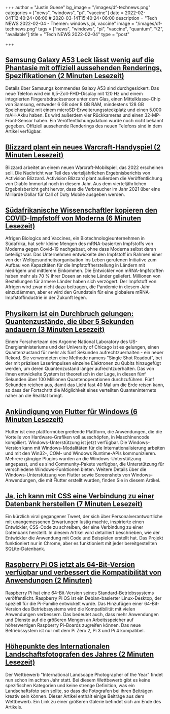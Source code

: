 +++
author = "Justin Guese"
bg_image = "/images/df-technews.png"
categories = ["news", "windows", "pi", "vaccine"]
date = 2022-02-04T12:40:24+06:00 # 2020-03-14T15:40:24+06:00
description = "Tech NEWS 2022-02-04 - Themen: windows, pi, vaccine"
image = "/images/df-technews.png"
tags = ["news", "windows", "pi", "vaccine", "quantum", "(2", "available"]
title = "Tech NEWS 2022-02-04"
type = "post"

+++

## [Samsung Galaxy A53 Leck lässt wenig auf die Phantasie mit offiziell aussehenden Renderings, Spezifikationen (2 Minuten Lesezeit)](https://9to5google.com/2022/02/03/galaxy-a53-specs-leak-renders/)

 Details über Samsungs kommendes Galaxy A53 sind durchgesickert. Das neue Telefon wird ein 6,5-Zoll-FHD-Display mit 120 Hz und einem integrierten Fingerabdrucksensor unter dem Glas, einen Mittelklasse-Chip von Samsung, entweder 6 GB oder 8 GB RAM, mindestens 128 GB Speicherplatz mit einem microSD-Erweiterungssteckplatz und einen 5.000 mAH-Akku haben. Es wird außerdem vier Rückkameras und einen 32-MP-Front-Sensor haben. Ein Veröffentlichungsdatum wurde noch nicht bekannt gegeben. Offiziell aussehende Renderings des neuen Telefons sind in dem Artikel verfügbar.

## [Blizzard plant ein neues Warcraft-Handyspiel (2 Minuten Lesezeit)](https://www.theverge.com/2022/2/3/22916663/activision-blizzard-warcraft-mobile-game-2022-release-date)

 Blizzard arbeitet an einem neuen Warcraft-Mobilspiel, das 2022 erscheinen soll. Die Nachricht war Teil des vierteljährlichen Ergebnisberichts von Activision Blizzard. Activision Blizzard plant außerdem die Veröffentlichung von Diablo Immortal noch in diesem Jahr. Aus dem vierteljährlichen Ergebnisbericht geht hervor, dass die Verbraucher im Jahr 2021 über eine Milliarde Dollar für Call of Duty Mobile ausgeben werden.

## [Südafrikanische Wissenschaftler kopieren den COVID-Impfstoff von Moderna (6 Minuten Lesezeit)](https://www.nature.com/articles/d41586-022-00293-2)

 Afrigen Biologics and Vaccines, ein Biotechnologieunternehmen in Südafrika, hat sehr kleine Mengen des mRNA-basierten Impfstoffs von Moderna gegen Covid-19 nachgebaut, ohne dass Moderna selbst daran beteiligt war. Das Unternehmen entwickelte den Impfstoff im Rahmen einer von der Weltgesundheitsorganisation ins Leben gerufenen Initiative zum Aufbau von Kapazitäten für die Impfstoffherstellung in Ländern mit niedrigem und mittlerem Einkommen. Die Entwickler von mRNA-Impfstoffen haben mehr als 70 % ihrer Dosen an reiche Länder geliefert. Millionen von Bestellungen für ärmere Länder haben sich verzögert. Der Impfstoff von Afrigen wird zwar nicht dazu beitragen, die Pandemie in diesem Jahr einzudämmen, aber er wird den Grundstein für eine globalere mRNA-Impfstoffindustrie in der Zukunft legen.

## [Physikern ist ein Durchbruch gelungen: Quantenzustände, die über 5 Sekunden andauern (3 Minuten Lesezeit)](https://interestingengineering.com/quatum-state-over-5-seconds)

 Einem Forscherteam des Argonne National Laboratory des US-Energieministeriums und der University of Chicago ist es gelungen, einen Quantenzustand für mehr als fünf Sekunden aufrechtzuerhalten - ein neuer Rekord. Sie verwendeten eine Methode namens "Single Shot Readout", bei der mit präzisen Laserimpulsen einzelne Elektronen zu Qubits hinzugefügt werden, um deren Quantenzustand länger aufrechtzuerhalten. Das von ihnen entwickelte System ist theoretisch in der Lage, in diesen fünf Sekunden über 100 Millionen Quantenoperationen durchzuführen. Fünf Sekunden reichen aus, damit das Licht fast 40 Mal um die Erde reisen kann, so dass der Fortschritt die Möglichkeit eines verteilten Quanteninternets näher an die Realität bringt.

## [Ankündigung von Flutter für Windows (6 Minuten Lesezeit)](https://medium.com/flutter/announcing-flutter-for-windows-6979d0d01fed)

 Flutter ist eine plattformübergreifende Plattform, die Anwendungen, die die Vorteile von Hardware-Grafiken voll ausschöpfen, in Maschinencode kompiliert. Windows-Unterstützung ist jetzt verfügbar. Die Windows-Version kann mit Windows-Modalitäten für die Internationalisierung arbeiten und mit den Win32-, COM- und Windows Runtime-APIs kommunizieren. Mehrere gängige Plugins wurden an die Windows-Unterstützung angepasst, und es sind Community-Pakete verfügbar, die Unterstützung für verschiedene Windows-Funktionen bieten. Weitere Details über die Windows-Unterstützung von Flutter sowie Screenshots von Windows-Anwendungen, die mit Flutter erstellt wurden, finden Sie in diesem Artikel.

## [Ja, ich kann mit CSS eine Verbindung zu einer Datenbank herstellen (7 Minuten Lesezeit)](https://bit.ly/3301Vze/1/0100017ec46d57bc-bc2e1a13-3043-49f4-af44-b5c8e6e2c83e-000000/YPlObx1JeBVJKW75_gzXKAGyggcMDCkH_fGJ53skQVg=235)

 Ein kürzlich viral gegangener Tweet, der sich über Personalverantwortliche mit unangemessenen Erwartungen lustig machte, inspirierte einen Entwickler, CSS-Code zu schreiben, der eine Verbindung zu einer Datenbank herstellt. In diesem Artikel wird detailliert beschrieben, wie der Entwickler die Anwendung mit Code und Beispielen erstellt hat. Das Projekt funktioniert nur in Chrome, aber es funktioniert mit jeder bereitgestellten SQLite-Datenbank.

## [Raspberry Pi OS jetzt als 64-Bit-Version verfügbar und verbessert die Kompatibilität von Anwendungen (2 Minuten)](https://www.xda-developers.com/raspberry-pi-os-64-bit/)

 Raspberry Pi hat eine 64-Bit-Version seines Standard-Betriebssystems veröffentlicht. Raspberry Pi OS ist ein Debian-basierter Linux-Desktop, der speziell für die Pi-Familie entwickelt wurde. Das Hinzufügen einer 64-Bit-Version des Betriebssystems wird die Kompatibilität mit vielen Anwendungen verbessern. Das bedeutet auch, dass mehr Anwendungen und Dienste auf die größeren Mengen an Arbeitsspeicher auf höherwertigen Raspberry Pi-Boards zugreifen können. Das neue Betriebssystem ist nur mit dem Pi Zero 2, Pi 3 und Pi 4 kompatibel.

## [Höhepunkte des Internationalen Landschaftsfotografen des Jahres (2 Minuten Lesezeit)](https://newatlas.com/photography/international-landscape-photography-awards-2021-winners/)

 Der Wettbewerb "International Landscape Photographer of the Year" findet nun schon im achten Jahr statt. Bei diesem Wettbewerb gibt es keine spezifischen Kategorien und keine strenge Definition, was ein Landschaftsfoto sein sollte, so dass die Fotografen bei ihren Beiträgen kreativ sein können. Dieser Artikel enthält einige Beiträge aus dem Wettbewerb. Ein Link zu einer größeren Galerie befindet sich am Ende des Artikels.


